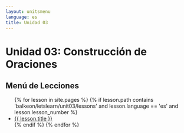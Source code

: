```yaml
---
layout: unitsmenu
language: es
title: Unidad 03
---
```


# Unidad 03: Construcción de Oraciones
## Menú de Lecciones

<ul>
  {% for lesson in site.pages %}
    {% if lesson.path contains 'balkeon/letslearn/unit03/lessons' and lesson.language == 'es' and lesson.lesson_number %}
      <li><a href="{{ lesson.url }}">{{ lesson.title }}</a></li>
    {% endif %}
  {% endfor %}
</ul>
